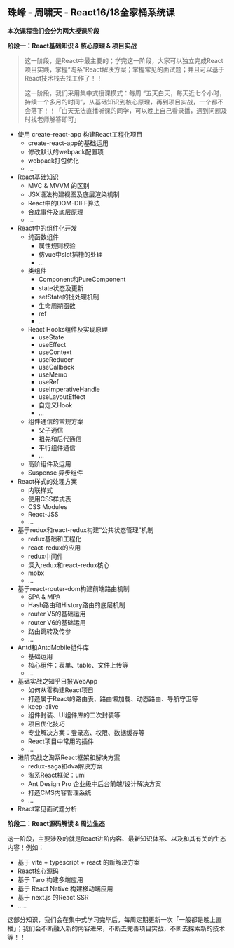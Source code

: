 ## 珠峰 - 周啸天 - React16/18全家桶系统课

**本次课程我们会分为两大授课阶段**

**阶段一：React基础知识 & 核心原理 & 项目实战**
> 这一阶段，是React中最主要的；学完这一阶段，大家可以独立完成React项目实践，掌握“淘系”React解决方案；掌握常见的面试题；并且可以基于React技术栈去找工作了！！
> 
> 这一阶段，我们采用集中式授课模式：每周 “五天白天，每天近七个小时，持续一个多月的时间”，从基础知识到核心原理，再到项目实战，一个都不会落下！！「白天无法直播听课的同学，可以晚上自己看录播，遇到问题及时找老师解答即可」

- 使用 create-react-app 构建React工程化项目
	+ create-react-app的基础运用
	+ 修改默认的webpack配置项
	+ webpack打包优化
	+ ...
- React基础知识
	+ MVC & MVVM 的区别
	+ JSX语法构建视图及底层渲染机制
	+ React中的DOM-DIFF算法
	+ 合成事件及底层原理
	+ ...
- React中的组件化开发
	+ 纯函数组件
		+ 属性规则校验
		+ 仿vue中slot插槽的处理
		+ ...
	+ 类组件
		+ Component和PureComponent 
		+ state状态及更新
		+ setState的批处理机制
		+ 生命周期函数
		+ ref
		+ ...
	+ React Hooks组件及实现原理
		+ useState
		+ useEffect
		+ useContext
		+ useReducer
		+ useCallback
		+ useMemo
		+ useRef
		+ useImperativeHandle
		+ useLayoutEffect
		+ 自定义Hook
		+ ...
	+ 组件通信的常规方案
		+ 父子通信
		+ 祖先和后代通信
		+ 平行组件通信
		+ ...
	+ 高阶组件及运用
	+ Suspense 异步组件
- React样式的处理方案
	+ 内联样式
	+ 使用CSS样式表
	+ CSS Modules
	+ React-JSS
	+ ...
- 基于redux和react-redux构建“公共状态管理”机制
	+ redux基础和工程化
	+ react-redux的应用
	+ redux中间件
	+ 深入redux和react-redux核心
	+ mobx
	+ ...
- 基于react-router-dom构建前端路由机制
	+ SPA & MPA
	+ Hash路由和History路由的底层机制
	+ router V5的基础运用
	+ router V6的基础运用
	+ 路由跳转及传参
	+ ...
- Antd和AntdMobile组件库
	+ 基础运用
	+ 核心组件：表单、table、文件上传等
	+ ...
- 基础实战之知乎日报WebApp
	+ 如何从零构建React项目
	+ 打造属于React的路由表、路由懒加载、动态路由、导航守卫等
	+ keep-alive
	+ 组件封装、UI组件库的二次封装等
	+ 项目优化技巧
	+ 专业解决方案：登录态、权限、数据缓存等
	+ React项目中常用的插件
	+ ...
- 进阶实战之淘系React框架和解决方案
	+ redux-saga和dva解决方案
	+ 淘系React框架：umi
	+ Ant Design Pro 企业级中后台前端/设计解决方案
	+ 打造CMS内容管理系统
	+ ...
- React常见面试题分析

**阶段二：React源码解读 & 周边生态**

这一阶段，主要涉及的就是React进阶内容、最新知识体系、以及和其有关的生态内容！例如：

- 基于 vite + typescript + react 的新解决方案
- React核心源码
- 基于 Taro 构建多端应用
- 基于 React Native 构建移动端应用
- 基于 next.js 的React SSR
- .....

这部分知识，我们会在集中式学习完毕后，每周定期更新一次「一般都是晚上直播」；我们会不断融入新的内容进来，不断去完善项目实战，不断去探索新的技术等！！